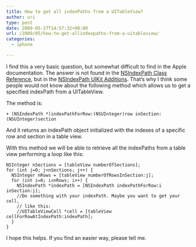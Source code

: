 ```yaml
---
title: How to get all indexPaths from a UITableView?
author: uri
type: post
date: 2009-05-27T14:57:32+00:00
url: /2009/05/how-to-get-allindexpaths-from-a-uitableview/
categories:
  - iphone

---
```

I find this a very basic question, but somewhat difficult to find in the Apple documentation. The answer is not found in the [NSIndexPath Class Reference][1], but in the [NSIndexPath UIKit Additions][2]. That&#8217;s why I think some people would not know about the following method which allows us to get a specified indexPath from a UITableView.

The method is:

    + (NSIndexPath *)indexPathForRow:(NSUInteger)row inSection:(NSUInteger)section

And it returns an indexPath object initialized with the indexes of a specific row and section in a table view.

With this method we will be able to retrieve all the indexPaths from a table view performing a loop like this:

    NSInteger nSections = [tableView numberOfSections];
    for (int j=0; j<nSections; j++) {
      NSInteger nRows = [tableView numberOfRowsInSection:j];
      for (int i=0; i<nRows; i++) {
        NSIndexPath *indexPath = [NSIndexPath indexPathForRow:i inSection:j];
        //Do something with your indexPath. Maybe you want to get your cell,
        // like this:
        //UITableViewCell *cell = [tableView cellForRowAtIndexPath:indexPath];
      }
    }
    

I hope this helps. If you find an easier way, please tell me.

 [1]: https://developer.apple.com/DOCUMENTATION/Cocoa/Reference/Foundation/Classes/NSIndexPath_Class/Reference/Reference.html
 [2]: https://developer.apple.com/iPhone/library/documentation/UIKit/Reference/NSIndexPath_UIKitAdditions/Reference/Reference.html